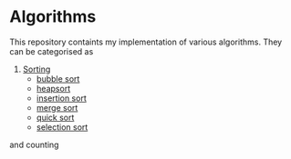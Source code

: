 # Algorithms
This repository containts my implementation of various algorithms. They can be categorised as
1. [Sorting](https://github.com/cmaspi/algorithms/tree/main/sorting%20algorithms)
    * [bubble sort](https://github.com/cmaspi/algorithms/blob/main/sorting%20algorithms/algos/bubbleSort.py)
    * [heapsort](https://github.com/cmaspi/algorithms/blob/main/sorting%20algorithms/algos/heapSort.py)
    * [insertion sort](https://github.com/cmaspi/algorithms/blob/main/sorting%20algorithms/algos/insertionSort.py)
    * [merge sort](https://github.com/cmaspi/algorithms/blob/main/sorting%20algorithms/algos/mergeSort.py)
    * [quick sort](https://github.com/cmaspi/algorithms/blob/main/sorting%20algorithms/algos/quickSort.py)
    * [selection sort](https://github.com/cmaspi/algorithms/blob/main/sorting%20algorithms/algos/selectionSort.py)     
    
and counting